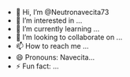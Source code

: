 - 👋 Hi, I’m @Neutronavecita73
- 👀 I’m interested in ...
- 🌱 I’m currently learning ...
- 💞️ I’m looking to collaborate on ...
- 📫 How to reach me ...
- 😄 Pronouns: Navecita...
- ⚡ Fun fact: ...

<!---
Neutronavecita73/Neutronavecita73 is a ✨ special ✨ repository because its `README.md` (this file) appears on your GitHub profile.
You can click the Preview link to take a look at your changes.
--->
